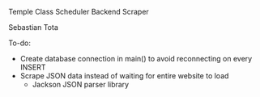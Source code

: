 Temple Class Scheduler Backend Scraper

Sebastian Tota

To-do:
* Create database connection in main() to avoid reconnecting on every INSERT
* Scrape JSON data instead of waiting for entire website to load
    * Jackson JSON parser library